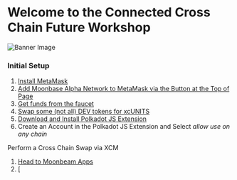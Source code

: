 # Welcome to the Connected Cross Chain Future Workshop
![Banner Image](https://img.evbuc.com/https%3A%2F%2Fcdn.evbuc.com%2Fimages%2F328876259%2F968804569553%2F1%2Foriginal.20220803-041427?w=800&auto=format%2Ccompress&q=75&sharp=10&rect=0%2C0%2C2160%2C1080&s=de861d8a239e58076f7fa0b7b2b0aa43)

### Initial Setup

1. [Install MetaMask](https://metamask.io/)
2. [Add Moonbase Alpha Network to MetaMask via the Button at the Top of Page](https://docs.moonbeam.network/)
3. [Get funds from the faucet](https://apps.moonbeam.network/moonbase-alpha/faucet/)
4. [Swap some (not all) DEV tokens for xcUNITS](https://moonbeam-swap.netlify.app/#/swap)
5. [Download and Install Polkadot JS Extension](https://polkadot.js.org/extension/)
6. Create an Account in the Polkadot JS Extension and Select *allow use on any chain*

Perform a Cross Chain Swap via XCM
1. [Head to Moonbeam Apps](https://apps.moonbeam.network/moonbase-alpha/)
2. [


